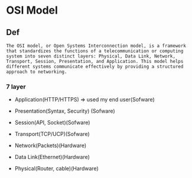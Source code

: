 # OSI Model
## Def
```
The OSI model, or Open Systems Interconnection model, is a framework that standardizes the functions of a telecommunication or computing system into seven distinct layers: Physical, Data Link, Network, Transport, Session, Presentation, and Application. This model helps different systems communicate effectively by providing a structured approach to networking.
```
### 7 layer
- Application(HTTP/HTTPS) => used my end user(Sofware)

- Presentation(Syntax, Security) (Sofware)

- Session(API, Socket)(Sofware)

- Transport(TCP/UCP)(Sofware)

- Network(Packets)(Hardware)

- Data Link(Ethernet)(Hardware)

- Physical(Router, cable)(Hardware)

